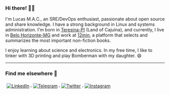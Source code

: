 ### Hi there! 👋🏼

I'm Lucas M.A.C., an SRE/DevOps enthusiast, passionate about open source and share knowledge. I have a strong background in Linux and systems administration. I'm born in [Teresina-PI](https://pt.wikipedia.org/wiki/Teresina) (Land of Cajuína), and currently, I live in [Belo Horizonte-MG](https://pt.wikipedia.org/wiki/Belo_Horizonte) and work at [12min](https://github.com/12min), a platform that selects and summarizes the most important non-fiction books.

I enjoy learning about science and electronics. In my free time, I like to tinker with 3D printing and play Bomberman with my daughter. 😄

---
### Find me elsewhere 📢
<p align="left">
  <a href="https://linkedin.com/in/olucasmac/" target="_blank">
    <img src="https://raw.githubusercontent.com/olucasmac/ColoredBadges/master/svg/social/linkedin.svg" alt="LinkedIn" style="vertical-align:top; margin:4px">
  </a>

  <a href="https://t.me/olucasmac" target="_blank">
    <img src="https://raw.githubusercontent.com/olucasmac/ColoredBadges/master/svg/social/telegram.svg" alt="Telegram" style="vertical-align:top; margin:4px">
  </a>  

  <a href="https://twitter.com/olucasmac" target="_blank">
    <img src="https://raw.githubusercontent.com/olucasmac/ColoredBadges/master/svg/social/twitter.svg" alt="Twitter" style="vertical-align:top; margin:4px">
  </a>  

  <a href="https://instagram.com/olucasmac/" target="_blank">
    <img src="https://raw.githubusercontent.com/olucasmac/ColoredBadges/master/svg/social/instagram.svg" alt="Instagram" style="vertical-align:top; margin:4px">
  </a>
</p>
